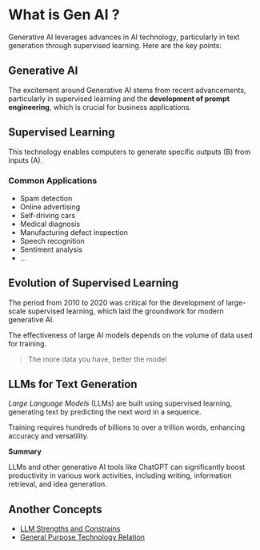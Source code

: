 # What is Gen AI ?

Generative AI leverages advances in AI technology, particularly in text generation through supervised learning. Here are the key points:

## Generative AI

The excitement around Generative AI stems from recent advancements, particularly in supervised learning and the **development of prompt engineering**, which is crucial for business applications.

## Supervised Learning

This technology enables computers to generate specific outputs (B) from inputs (A).

### Common Applications

- Spam detection
- Online advertising
- Self-driving cars
- Medical diagnosis
- Manufacturing defect inspection
- Speech recognition
- Sentiment analysis
- ...

## Evolution of Supervised Learning

The period from 2010 to 2020 was critical for the development of large-scale supervised learning, which laid the groundwork for modern generative AI.

The effectiveness of large AI models depends on the volume of data used for training.

> The more data you have, better the model

## LLMs for Text Generation

*Large Language Models* (LLMs) are built using supervised learning, generating text by predicting the next word in a sequence. 

Training requires hundreds of billions to over a trillion words, enhancing accuracy and versatility.

**Summary**

LLMs and other generative AI tools like ChatGPT can significantly boost productivity in various work activities, including writing, information retrieval, and idea generation.

## Another Concepts

- [LLM Strengths and Constrains](./1.llm_strengths_and_constraints.md)
- [General Purpose Technology Relation](./2.general_purpose_technology_relation.md)